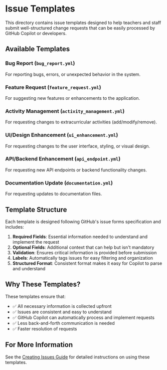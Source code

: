 # Issue Templates

This directory contains issue templates designed to help teachers and staff submit well-structured change requests that can be easily processed by GitHub Copilot or developers.

## Available Templates

### Bug Report (`bug_report.yml`)
For reporting bugs, errors, or unexpected behavior in the system.

### Feature Request (`feature_request.yml`)
For suggesting new features or enhancements to the application.

### Activity Management (`activity_management.yml`)
For requesting changes to extracurricular activities (add/modify/remove).

### UI/Design Enhancement (`ui_enhancement.yml`)
For requesting changes to the user interface, styling, or visual design.

### API/Backend Enhancement (`api_endpoint.yml`)
For requesting new API endpoints or backend functionality changes.

### Documentation Update (`documentation.yml`)
For requesting updates to documentation files.

## Template Structure

Each template is designed following GitHub's issue forms specification and includes:

1. **Required Fields**: Essential information needed to understand and implement the request
2. **Optional Fields**: Additional context that can help but isn't mandatory
3. **Validation**: Ensures critical information is provided before submission
4. **Labels**: Automatically tags issues for easy filtering and organization
5. **Structured Format**: Consistent format makes it easy for Copilot to parse and understand

## Why These Templates?

These templates ensure that:
- ✅ All necessary information is collected upfront
- ✅ Issues are consistent and easy to understand
- ✅ GitHub Copilot can automatically process and implement requests
- ✅ Less back-and-forth communication is needed
- ✅ Faster resolution of requests

## For More Information

See the [Creating Issues Guide](../../docs/creating-issues.md) for detailed instructions on using these templates.
